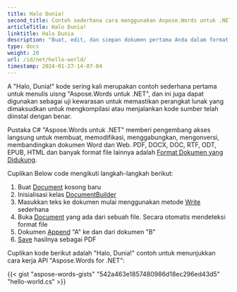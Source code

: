```yaml
---
title: Halo Dunia!
second_title: Contoh sederhana cara menggunakan Aspose.Words untuk .NET
articleTitle: Halo Dunia!
linktitle: Halo Dunia
description: "Buat, edit, dan simpan dokumen pertama Anda dalam format apa pun yang didukung menggunakan Aspose.Words untuk .NET untuk merasakan kesederhanaan dan kecanggihannya dalam C#."
type: docs
weight: 20
url: /id/net/hello-world/
timestamp: 2024-01-27-14-07-04
---
```


A "Halo, Dunia!" kode sering kali merupakan contoh sederhana pertama untuk menulis uisng "Aspose.Words untuk .NET", dan ini juga dapat digunakan sebagai uji kewarasan untuk memastikan perangkat lunak yang dimaksudkan untuk mengkompilasi atau menjalankan kode sumber telah diinstal dengan benar.

Pustaka C# "Aspose.Words untuk .NET" memberi pengembang akses langsung untuk membuat, memodifikasi, menggabungkan, mengonversi, membandingkan dokumen Word dan Web. PDF, DOCX, DOC, RTF, ODT, EPUB, HTML dan banyak format file lainnya adalah [Format Dokumen yang Didukung](/words/id/net/supported-document-formats/).

Cuplikan Below code mengikuti langkah-langkah berikut:

1. Buat [Document](https://reference.aspose.com/words/net/aspose.words/document) kosong baru
1. Inisialisasi kelas [DocumentBuilder](https://reference.aspose.com/words/net/aspose.words/documentbuilder/)
1. Masukkan teks ke dokumen mulai menggunakan metode [Write](https://reference.aspose.com/words/net/aspose.words/documentbuilder/write/) sederhana
1. Buka [Document](https://reference.aspose.com/words/net/aspose.words/document/document/) yang ada dari sebuah file. Secara otomatis mendeteksi format file
1. Dokumen [Append](https://reference.aspose.com/words/net/aspose.words/document/appenddocument/) "A" ke dan dari dokumen "B"
1. [Save](https://reference.aspose.com/words/net/aspose.words/document/save/) hasilnya sebagai PDF

Cuplikan kode berikut adalah "Halo, Dunia!" contoh untuk menunjukkan cara kerja API "Aspose.Words for .NET":

{{< gist "aspose-words-gists" "542a463e1857480986d18ec296ed43d5" "hello-world.cs" >}}
